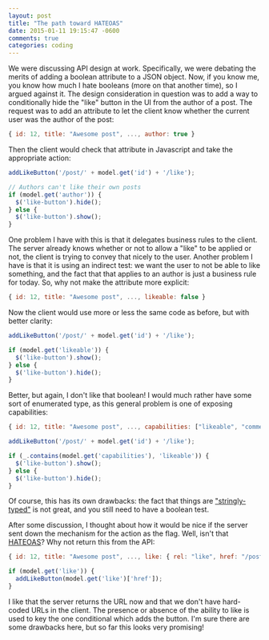 ```yaml
---
layout: post
title: "The path toward HATEOAS"
date: 2015-01-11 19:15:47 -0600
comments: true
categories: coding
---
```

We were discussing API design at work. Specifically, we were debating the
merits of adding a boolean attribute to a JSON object. Now, if you know me, you
know how much I hate booleans (more on that another time), so I argued against
it. The design consideration in question was to add a way to conditionally hide
the "like" button in the UI from the author of a post. The request was to add
an attribute to let the client know whether the current user was the author of
the post:

```javascript
{ id: 12, title: "Awesome post", ..., author: true }
```

Then the client would check that attribute in Javascript and take the
appropriate action:

```javascript
addLikeButton('/post/' + model.get('id') + '/like');

// Authors can't like their own posts
if (model.get('author')) {
  $('like-button').hide();
} else {
  $('like-button').show();
}
```

One problem I have with this is that it delegates business rules to the client.
The server already knows whether or not to allow a "like" to be applied or not,
the client is trying to convey that nicely to the user. Another problem I have
is that it is using an indirect test: we want the user to not be able to like
something, and the fact that that applies to an author is just a business rule
for today. So, why not make the attribute more explicit:

```javascript
{ id: 12, title: "Awesome post", ..., likeable: false }
```

Now the client would use more or less the same code as before, but with better clarity:

```javascript
addLikeButton('/post/' + model.get('id') + '/like');

if (model.get('likeable')) {
  $('like-button').show();
} else {
  $('like-button').hide();
}
```

Better, but again, I don't like that boolean! I would much rather have some
sort of enumerated type, as this general problem is one of exposing
capabilities:

```javascript
{ id: 12, title: "Awesome post", ..., capabilities: ["likeable", "commentable", ...] }

addLikeButton('/post/' + model.get('id') + '/like');

if (_.contains(model.get('capabilities'), 'likeable')) {
  $('like-button').show();
} else {
  $('like-button').hide();
}
```

Of course, this has its own drawbacks: the fact that things are
["stringly-typed"](http://c2.com/cgi/wiki?StringlyTyped) is not great, and you
still need to have a boolean test.

After some discussion, I thought about how it would be nice if the server sent
down the mechanism for the action as the flag. Well, isn't that
[HATEOAS](http://en.wikipedia.org/wiki/HATEOAS)? Why not return this from the
API:


```javascript
{ id: 12, title: "Awesome post", ..., like: { rel: "like", href: "/post/12/like" } }

if (model.get('like')) {
  addLikeButton(model.get('like')['href']);
}
```

I like that the server returns the URL now and that we don't have hard-coded
URLs in the client. The presence or absence of the ability to like is used to
key the one conditional which adds the button. I'm sure there are some
drawbacks here, but so far this looks very promising!


